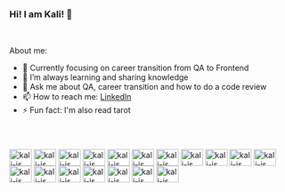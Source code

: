 ### Hi! I am Kali! 👋

<br>

About me:

- 🔭 Currently focusing on career transition from QA to Frontend
- 🌱 I’m always learning and sharing knowledge
- 💬 Ask me about QA, career transition and how to do a code review
- 📫 How to reach me: [LinkedIn](https://www.linkedin.com/in/kalisia/)
- ⚡ Fun fact: I'm also read tarot

#
<div style="display: inline_block"><br>
  <img align="center" alt="kali-js" height="30" width="40" src="https://cdn.jsdelivr.net/gh/devicons/devicon@latest/icons/javascript/javascript-plain.svg" />
  <img align="center" alt="kali-js" height="30" width="40" <img src="https://cdn.jsdelivr.net/gh/devicons/devicon@latest/icons/nodejs/nodejs-original-wordmark.svg" />
  <img align="center" alt="kali-js" height="30" width="40" <img src="https://cdn.jsdelivr.net/gh/devicons/devicon@latest/icons/html5/html5-original-wordmark.svg" />
  <img align="center" alt="kali-js" height="30" width="40" <img src="https://cdn.jsdelivr.net/gh/devicons/devicon@latest/icons/css3/css3-original-wordmark.svg" />
  <img align="center" alt="kali-js" height="30" width="40" <img src="https://cdn.jsdelivr.net/gh/devicons/devicon@latest/icons/cucumber/cucumber-plain.svg"" />
  <img align="center" alt="kali-js" height="30" width="40" <img src="https://cdn.jsdelivr.net/gh/devicons/devicon@latest/icons/cypressio/cypressio-original.svg" />
  <img align="center" alt="kali-js" height="30" width="40" <img src="https://cdn.jsdelivr.net/gh/devicons/devicon@latest/icons/figma/figma-original.svg" />
  <img align="center" alt="kali-js" height="30" width="40" <img src="https://cdn.jsdelivr.net/gh/devicons/devicon@latest/icons/git/git-plain-wordmark.svg" />
  <img align="center" alt="kali-js" height="30" width="40" <img src="https://cdn.jsdelivr.net/gh/devicons/devicon@latest/icons/github/github-original.svg" />
  <img align="center" alt="kali-js" height="30" width="40" <img src="https://cdn.jsdelivr.net/gh/devicons/devicon@latest/icons/gitlab/gitlab-original-wordmark.svg" />
  <img align="center" alt="kali-js" height="30" width="40" <img src="https://cdn.jsdelivr.net/gh/devicons/devicon@latest/icons/insomnia/insomnia-original.svg" />
  <img align="center" alt="kali-js" height="30" width="40" <img src="https://cdn.jsdelivr.net/gh/devicons/devicon@latest/icons/postman/postman-original.svg" />
  <img align="center" alt="kali-js" height="30" width="40" <img src="https://cdn.jsdelivr.net/gh/devicons/devicon@latest/icons/jira/jira-original-wordmark.svg" />
  <img align="center" alt="kali-js" height="30" width="40" <img src="https://cdn.jsdelivr.net/gh/devicons/devicon@latest/icons/npm/npm-original-wordmark.svg" />
  <img align="center" alt="kali-js" height="30" width="40" <img src="https://cdn.jsdelivr.net/gh/devicons/devicon@latest/icons/ruby/ruby-plain-wordmark.svg" />
  <img align="center" alt="kali-js" height="30" width="40" <img src="https://cdn.jsdelivr.net/gh/devicons/devicon@latest/icons/salesforce/salesforce-original.svg" />
  <img align="center" alt="kali-js" height="30" width="40" <img src="https://cdn.jsdelivr.net/gh/devicons/devicon@latest/icons/selenium/selenium-original.svg" />
  <img align="center" alt="kali-js" height="30" width="40" <img src="https://cdn.jsdelivr.net/gh/devicons/devicon@latest/icons/vscode/vscode-original-wordmark.svg" />
</div>


          
          
